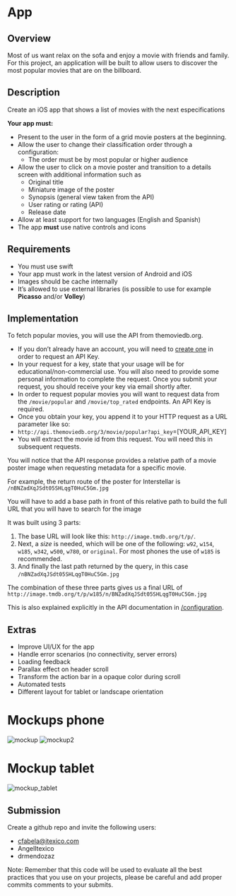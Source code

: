 # App
## Overview

Most of us want relax on the sofa and enjoy a movie with friends and family. For this project, an application will be built to allow users to discover the most popular movies that are on the billboard.

## Description

Create an iOS app that shows a list of movies with the next especifications

**Your app must:**
- Present to the user in the form of a grid movie posters at the beginning.
- Allow the user to change their classification order through a configuration:
    * The order must be by most popular or higher audience
- Allow the user to click on a movie poster and transition to a details screen with additional information such as
    * Original title
    * Miniature image of the poster
    * Synopsis (general view taken from the API)
    * User rating or rating (API)
    * Release date
- Allow at least support for two languages (English and Spanish)
- The app **must** use native controls and icons

## Requirements

* You must use swift
* Your app must work in the latest version of Android and iOS  
* Images should be cache internally
* It’s allowed to use external libraries (is possible to use for example **Picasso** and/or **Volley**)

## Implementation

To fetch popular movies, you will use the API from themoviedb.org.
* If you don’t already have an account, you will need to [create one](https://developers.themoviedb.org/3/getting-started/introduction) in order to request an API Key.
* In your request for a key, state that your usage will be for educational/non-commercial use. You will also need to provide some personal information to complete the request. Once you submit your request, you should receive your key via email shortly after.
* In order to request popular movies you will want to request data from the `/movie/popular` and `/movie/top_rated` endpoints. An API Key is required.
* Once you obtain your key, you append it to your HTTP request as a URL parameter like so:
* `http://api.themoviedb.org/3/movie/popular?api_key`=[YOUR_API_KEY]
* You will extract the movie id from this request. You will need this in subsequent requests.

You will notice that the API response provides a relative path of a movie poster image when requesting metadata for a specific movie.

For example, the return route of the poster for Interstellar is
`/nBNZadXqJSdt05SHLqgT0HuC5Gm.jpg`

You will have to add a base path in front of this relative path to build the full URL that you will have to search for the image

It was built using 3 parts:
1. The base URL will look like this: `http://image.tmdb.org/t/p/`.
2. Next, a _size_ is needed, which will be one of the following: `w92`, `w154`, `w185`, `w342`, `w500`, `w780`, or `original`. For most phones the use of `w185` is recommended.
3. And finally the last path returned by the query, in this case `/nBNZadXqJSdt05SHLqgT0HuC5Gm.jpg`

The combination of these three parts gives us a final URL of `http://image.tmdb.org/t/p/w185/n/BNZadXqJSdt05SHLqgT0HuC5Gm.jpg`

This is also explained explicitly in the API documentation in [/configuration](https://themoviedb.docs.apiary.io/#reference).

## Extras

* Improve UI/UX for the app
* Handle error scenarios (no connectivity, server errors)
* Loading feedback
* Parallax effect on header scroll
* Transform the action bar in a opaque color during scroll
* Automated tests
* Different layout for tablet or landscape orientation

# Mockups phone

![mockup](mockup_phone_1.png "Mockup")     ![mockup2](mockup_phone_2.png "Mockup Detail")

# Mockup tablet

![mockup_tablet](mockup_tablet.png "Mockup Tablet")

## Submission

Create a github repo and invite the following users:
* cfabela@itexico.com
* AngelItexico
* drmendozaz

Note: Remember that this code will be used to evaluate all the best practices that you use on your projects, please be careful and add proper commits comments to your
submits.
